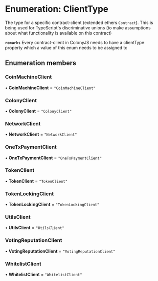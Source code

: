 # Enumeration: ClientType

The type for a specific contract-client (extended ethers `Contract`).
This is being used for TypeScript's discriminative unions (to make assumptions about what functionality is available on this contract)

**`remarks`**
Every contract-client in ColonyJS needs to have a clientType property which a value of this enum needs to be assigned to

## Enumeration members

### CoinMachineClient

• **CoinMachineClient** = `"CoinMachineClient"`

### ColonyClient

• **ColonyClient** = `"ColonyClient"`

### NetworkClient

• **NetworkClient** = `"NetworkClient"`

### OneTxPaymentClient

• **OneTxPaymentClient** = `"OneTxPaymentClient"`

### TokenClient

• **TokenClient** = `"TokenClient"`

### TokenLockingClient

• **TokenLockingClient** = `"TokenLockingClient"`

### UtilsClient

• **UtilsClient** = `"UtilsClient"`

### VotingReputationClient

• **VotingReputationClient** = `"VotingReputationClient"`

### WhitelistClient

• **WhitelistClient** = `"WhitelistClient"`
